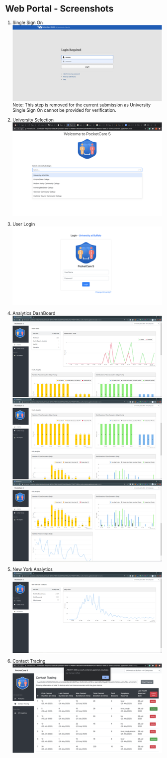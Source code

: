 # Web Portal - Screenshots 

1. Single Sign On  ![Single Sign On](assets/6.png) Note: This step is removed for the current submission as University Single Sign On cannot be provided for verification.

2. University Selection  ![University Selction](assets/3.png)
3. User Login  ![User Login](assets/4.png)
4. Analytics DashBoard  
![Analytics DashBoard](assets/9.PNG)
![](assets/7.PNG)
![](assets/8.PNG)
5. New York Analytics  ![New York Analytics](assets/10.PNG)
6. Contact Tracing  ![Contact Tracing](assets/1.png)
